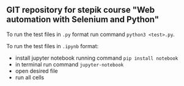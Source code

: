 ## GIT repository for stepik course "Web automation with Selenium and Python"

To run the test files in ```.py``` format run command ```python3 <test>.py```.

To run the test files in ```.ipynb``` format:
+ install jupyter notebook running command ```pip install notebook```
+ in terminal run command ```jupyter-notebook```
+ open desired file
+ run all cells

